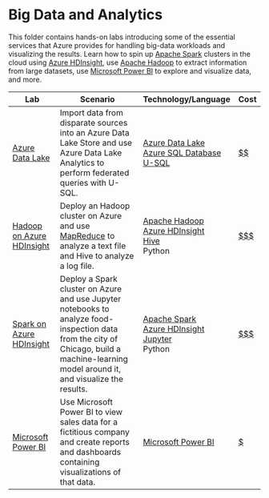 # Big Data and Analytics

This folder contains hands-on labs introducing some of the essential services that Azure provides for handling big-data workloads and visualizing the results. Learn how to spin up [Apache Spark](https://spark.apache.org/) clusters in the cloud using [Azure HDInsight](https://azure.microsoft.com/services/hdinsight/), use [Apache Hadoop](http://hadoop.apache.org/) to extract information from large datasets, use [Microsoft Power BI](https://powerbi.microsoft.com) to explore and visualize data, and more.

Lab | Scenario | Technology/Language | Cost
--- | -------- | ------------------- | -
[Azure Data Lake](./Azure%20Data%20Lake) | Import data from disparate sources into an Azure Data Lake Store and use Azure Data Lake Analytics to perform federated queries with U-SQL. | [Azure Data Lake](https://azure.microsoft.com/en-us/solutions/data-lake/)<br>[Azure SQL Database](https://azure.microsoft.com/services/sql-database/)<br>[U-SQL](http://usql.io/) | [$$](../Costs.md)
[Hadoop on Azure HDInsight](./Hadoop%20on%20Azure%20HDInsight) | Deploy an Hadoop cluster on Azure and use [MapReduce](https://en.wikipedia.org/wiki/MapReduce) to analyze a text file and Hive to analyze a log file. | [Apache Hadoop](http://hadoop.apache.org/)<br>[Azure HDInsight](https://azure.microsoft.com/services/hdinsight/)<br>[Hive](https://hive.apache.org/)<br>Python | [$$$](../Costs.md)
[Spark on Azure HDInsight](./Spark%20on%20Azure%20HDInsight) | Deploy a Spark cluster on Azure and use Jupyter notebooks to analyze food-inspection data from the city of Chicago, build a machine-learning model around it, and visualize the results. | [Apache Spark](http://spark.apache.org/)<br>[Azure HDInsight](https://azure.microsoft.com/services/hdinsight/)<br>[Jupyter](https://jupyter.org/)<br>Python | [$$$](../Costs.md)
[Microsoft Power BI](./Power%20BI) | Use Microsoft Power BI to view sales data for a fictitious company and create reports and dashboards containing visualizations of that data. | [Microsoft Power BI](https://powerbi.microsoft.com/) | [$](../Costs.md)
